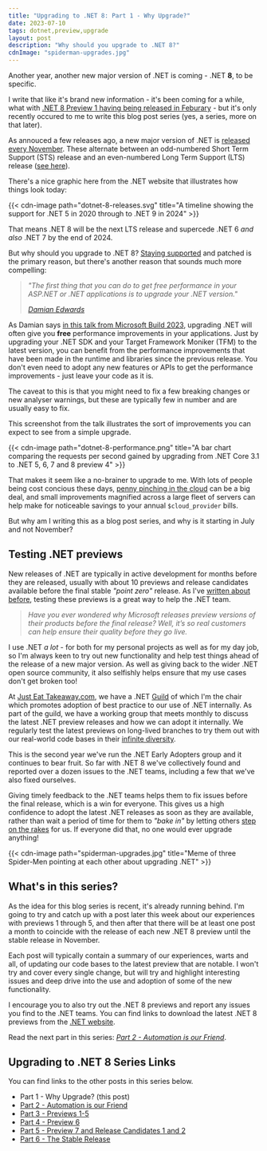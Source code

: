 ```yaml
---
title: "Upgrading to .NET 8: Part 1 - Why Upgrade?"
date: 2023-07-10
tags: dotnet,preview,upgrade
layout: post
description: "Why should you upgrade to .NET 8?"
cdnImage: "spiderman-upgrades.jpg"
---
```


Another year, another new major version of .NET is coming - .NET **8**, to be specific.

I write that like it's brand new information - it's been coming for a while, what with
[.NET 8 Preview 1 having being released in Feburary][dotnet-8-preview-1] - but it's only
recently occured to me to write this blog post series (yes, a series, more on that later).

As annouced a few releases ago, a new major version of .NET is [released every November][dotnet-release-cadence].
These alternate between an odd-numbered Short Term Support (STS) release and an even-numbered
Long Term Support (LTS) release ([see here][dotnet-release-types]).

There's a nice graphic here from the .NET website that illustrates how things look today:

{{< cdn-image path="dotnet-8-releases.svg" title="A timeline showing the support for .NET 5 in 2020 through to .NET 9 in 2024" >}}

That means .NET 8 will be the next LTS release and supercede .NET 6 _and also_ .NET 7 by the end of 2024.

But why should you upgrade to .NET 8? [Staying supported][dotnet-support-policy] and
patched is the primary reason, but there's another reason that sounds much more compelling:

> _"The first thing that you can do to get free performance in your ASP.NET or .NET applications is to upgrade your .NET version."_
>
> _[Damian Edwards][damian-edwards]_

<!--more-->

As Damian says [in this talk from Microsoft Build 2023][dotnet-performance-deep-dive], upgrading
.NET will often give you **free** performance improvements in your applications. Just by upgrading
your .NET SDK and your Target Framework Moniker (TFM) to the latest version, you can benefit from
the performance improvements that have been made in the runtime and libraries since the previous
release. You don't even need to adopt any new features or APIs to get the performance improvements - just
leave your code as it is.

The caveat to this is that you might need to fix a few breaking changes or new analyser warnings,
but these are typically few in number and are usually easy to fix.

This screenshot from the talk illustrates the sort of improvements you can expect to see from a simple upgrade.

{{< cdn-image path="dotnet-8-performance.png" title="A bar chart comparing the requests per second gained by upgrading from .NET Core 3.1 to .NET 5, 6, 7 and 8 preview 4" >}}

That makes it seem like a no-brainer to upgrade to me. With lots of people being cost concious these days,
[penny pinching in the cloud][penny-pinching] can be a big deal, and small improvements magnified across
a large fleet of servers can help make for noticeable savings to your annual `$cloud_provider` bills.

But why am I writing this as a blog post series, and why is it starting in July and not November?

## Testing .NET previews

New releases of .NET are typically in active development for months before they are released, usually with
about 10 previews and release candidates available before the final stable _"point zero"_ release. As I've
[written about before][jet-improving-aspnet-core], testing these previews is a great way to help the .NET team.

> _Have you ever wondered why Microsoft releases preview versions of their products before the final release?
> Well, it’s so real customers can help ensure their quality before they go live._

I use .NET _a lot_ - for both for my personal projects as well as for my day job, so I'm always keen to try
out new functionality and help test things ahead of the release of a new major version. As well as giving
back to the wider .NET open source community, it also selfishly helps ensure that my use cases don't get broken too!

At [Just Eat Takeaway.com][jet-careers], we have a .NET [Guild][guilds] of which I'm the chair which promotes
adoption of best practice to our use of .NET internally. As part of the guild, we have a working group that
meets monthly to discuss the latest .NET preview releases and how we can adopt it internally. We regularly test
the latest previews on long-lived branches to try them out with our real-world code bases in their [infinite diversity][idic].

This is the second year we've run the .NET Early Adopters group and it continues to bear fruit. So far with .NET 8 we've
collectively found and reported over a dozen issues to the .NET teams, including a few that we've also fixed ourselves.

Giving timely feedback to the .NET teams helps them to fix issues before the final release, which is a win for everyone.
This gives us a high confidence to adopt the latest .NET releases as soon as they are available, rather than wait
a period of time for them to _"bake in"_ by letting others [step on the rakes][rakes] for us. If everyone did that,
no one would ever upgrade anything!

{{< cdn-image path="spiderman-upgrades.jpg" title="Meme of three Spider-Men pointing at each other about upgrading .NET" >}}

## What's in this series?

As the idea for this blog series is recent, it's already running behind. I'm going to try and catch up with
a post later this week about our experiences with previews 1 through 5, and then after that there will be at
least one post a month to coincide with the release of each new .NET 8 preview until the stable release in November.

Each post will typically contain a summary of our experiences, warts and all, of updating our code bases to
the latest preview that are notable. I won't try and cover every single change, but will try and highlight
interesting issues and deep drive into the use and adoption of some of the new functionality.

I encourage you to also try out the .NET 8 previews and report any issues you find to the .NET teams. You can
find links to download the latest .NET 8 previews from the [.NET website][dotnet-8-downloads].

Read the next part in this series: _[Part 2 - Automation is our Friend][part-2]_.

## Upgrading to .NET 8 Series Links

You can find links to the other posts in this series below.

- Part 1 - Why Upgrade? (this post)
- [Part 2 - Automation is our Friend][part-2]
- [Part 3 - Previews 1-5][part-3]
- [Part 4 - Preview 6][part-4]
- [Part 5 - Preview 7 and Release Candidates 1 and 2][part-5]
- [Part 6 - The Stable Release][part-6]

[damian-edwards]: https://twitter.com/DamianEdwards "@DamianEdwards on Twitter"
[dotnet-8-downloads]: https://dotnet.microsoft.com/download/dotnet/8.0 "Download .NET 8"
[dotnet-performance-deep-dive]: https://build.microsoft.com/en-US/sessions/28588f70-fb54-447a-b778-7ef02c8ffdf8 "Deep dive into .NET performance and native AOT - Microsoft Build"
[dotnet-8-preview-1]: https://devblogs.microsoft.com/dotnet/announcing-dotnet-8-preview-1/ "Announcing .NET 8 Preview 1"
[dotnet-release-cadence]: https://dotnet.microsoft.com/platform/support/policy/dotnet-core#cadence ".NET release cadence"
[dotnet-release-types]: https://dotnet.microsoft.com/platform/support/policy/dotnet-core#release-types ".NET Release types"
[dotnet-support-policy]: https://dotnet.microsoft.com/platform/support/policy/dotnet-core ".NET and .NET Core Support Policy"
[guilds]: https://www.atlassian.com/agile/agile-at-scale/spotify "The Spotify Model for Scaling Agile"
[idic]: https://memory-alpha.fandom.com/wiki/IDIC "Infinite Diversity in Infinite Combinations on Memory Alpha"
[jet-careers]: https://careers.justeattakeaway.com/global/en/c/tech-product-jobs "Tech & Product Careers at Just Eat Takeaway.com"
[jet-improving-aspnet-core]: https://medium.com/justeattakeaway-tech/improving-asp-net-core-before-it-ships-3e44b6f65054 "Improving ASP.NET Core Before It Ships 🚢"
[part-2]: https://blog.martincostello.com/upgrading-to-dotnet-8-part-2-automation-is-our-friend "Automation is our Friend"
[part-3]: https://blog.martincostello.com/upgrading-to-dotnet-8-part-3-previews-1-to-5 "Previews 1-5"
[part-4]: https://blog.martincostello.com/upgrading-to-dotnet-8-part-4-preview-6 "Preview 6"
[part-5]: https://blog.martincostello.com/upgrading-to-dotnet-8-part-5-preview-7-and-rc-1-2 "Preview 7 and Release Candidates 1 and 2"
[part-6]: https://blog.martincostello.com/upgrading-to-dotnet-8-part-6-stable-release "The Stable Release"
[penny-pinching]: https://www.hanselman.com/blog/penny-pinching-in-the-cloud-running-and-managing-lots-of-web-apps-on-a-single-azure-app-service "Penny Pinching in the Cloud: Running and Managing LOTS of Web Apps on a single Azure App Service"
[rakes]: https://youtu.be/2WZLJpMOxS4 "Sideshow Bob stepping on rakes"
